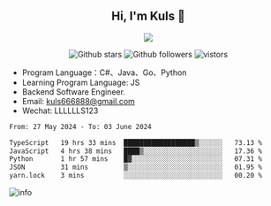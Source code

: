 <h2 align="center"> Hi, I'm Kuls 👋 </h2>
<p align="center">
    <p align="center">
        <img src=" https://avatars.githubusercontent.com/u/42165104?s=460&u=5c7fbf0bce7d4b38a15a44676e6f64b529e47598&v=4"/>
    </p>
    <p align="center">
      <img src="https://img.shields.io/github/stars/hellokuls?style=social" alt="Github stars" />
      <img src="https://img.shields.io/github/followers/hellokuls?style=social" alt="Github followers" />
      <img src="https://visitor-badge.glitch.me/badge?page_id=hellokuls.readme" alt="vistors" />
    </p>
</p>

- Program Language：C#、Java、Go、Python
- Learning Program Language: JS
- Backend Software Engineer.
- Email: kuls666888@gmail.com
- Wechat: LLLLLLS123

<!--START_SECTION:waka-->

```txt
From: 27 May 2024 - To: 03 June 2024

TypeScript   19 hrs 33 mins  ██████████████████▒░░░░░░   73.13 %
JavaScript   4 hrs 38 mins   ████▒░░░░░░░░░░░░░░░░░░░░   17.36 %
Python       1 hr 57 mins    █▓░░░░░░░░░░░░░░░░░░░░░░░   07.31 %
JSON         31 mins         ▒░░░░░░░░░░░░░░░░░░░░░░░░   01.95 %
yarn.lock    3 mins          ░░░░░░░░░░░░░░░░░░░░░░░░░   00.20 %
```

<!--END_SECTION:waka-->

![info](https://github-readme-stats.vercel.app/api?username=hellokuls&show_icons=true&count_private=true&hide=prs&theme=default_repocard)



